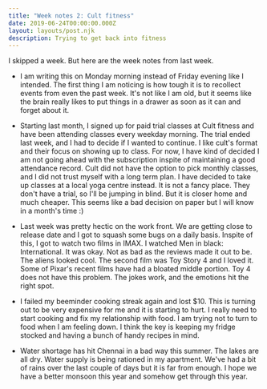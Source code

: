 ```yaml
---
title: "Week notes 2: Cult fitness"
date: 2019-06-24T00:00:00.000Z
layout: layouts/post.njk
description: Trying to get back into fitness
---
```


I skipped a week. But here are the week notes from last week.

- I am writing this on Monday morning instead of Friday evening like I intended. The first thing I am noticing is how tough it is to recollect events from even the past week. It's not like I am old, but it seems like the brain really likes to put things in a drawer as soon as it can and forget about it.

- Starting last month, I signed up for paid trial classes at Cult fitness and have been attending classes every weekday morning. The trial ended last week, and I had to decide if I wanted to continue. I like cult's format and their focus on showing up to class. For now, I have kind of decided I am not going ahead with the subscription inspite of maintaining a good attendance record. Cult did not have the option to pick monthly classes, and I did not trust myself with a long term plan. I have decided to take up classes at a local yoga centre instead. It is not a fancy place. They don't have a trial, so I'll be jumping in blind. But it is closer home and much cheaper. This seems like a bad decision on paper but I will know in a month's time :)

- Last week was pretty hectic on the work front. We are getting close to release date and I got to squash some bugs on a daily basis. Inspite of this, I got to watch two films in IMAX. I watched Men in black: International. It was okay. Not as bad as the reviews made it out to be. The aliens looked cool. The second film was Toy Story 4 and I loved it. Some of Pixar's recent films have had a bloated middle portion. Toy 4 does not have this problem. The jokes work, and the emotions hit the right spot.

- I failed my beeminder cooking streak again and lost $10. This is turning out to be very expensive for me and it is starting to hurt. I really need to start cooking and fix my relationship with food. I am trying not to turn to food when I am feeling down. I think the key is keeping my fridge stocked and having a bunch of handy recipes in mind.

- Water shortage has hit Chennai in a bad way this summer. The lakes are all dry. Water supply is being rationed in my apartment. We've had a bit of rains over the last couple of days but it is far from enough. I hope we have a better monsoon this year and somehow get through this year.
